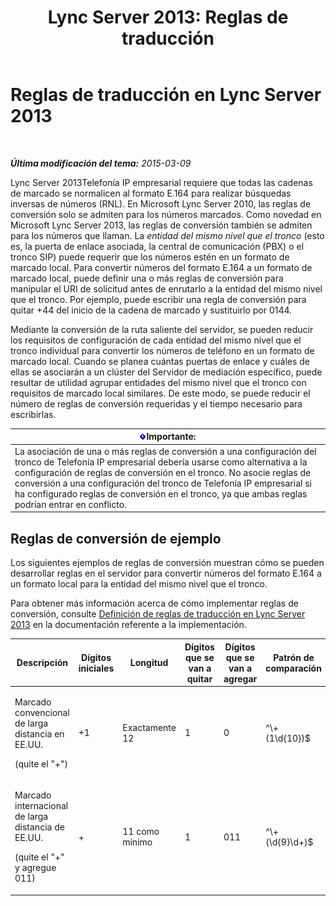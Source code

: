 ﻿---
title: 'Lync Server 2013: Reglas de traducción'
TOCTitle: Reglas de traducción
ms:assetid: 6e067bd4-4931-4385-81ac-2acae45a16d8
ms:mtpsurl: https://technet.microsoft.com/es-es/library/Gg398520(v=OCS.15)
ms:contentKeyID: 48275632
ms.date: 01/07/2017
mtps_version: v=OCS.15
ms.translationtype: HT
---

# Reglas de traducción en Lync Server 2013

 

_**Última modificación del tema:** 2015-03-09_

Lync Server 2013Telefonía IP empresarial requiere que todas las cadenas de marcado se normalicen al formato E.164 para realizar búsquedas inversas de números (RNL). En Microsoft Lync Server 2010, las reglas de conversión solo se admiten para los números marcados. Como novedad en Microsoft Lync Server 2013, las reglas de conversión también se admiten para los números que llaman. La *entidad del mismo nivel que el tronco* (esto es, la puerta de enlace asociada, la central de comunicación (PBX) o el tronco SIP) puede requerir que los números estén en un formato de marcado local. Para convertir números del formato E.164 a un formato de marcado local, puede definir una o más reglas de conversión para manipular el URI de solicitud antes de enrutarlo a la entidad del mismo nivel que el tronco. Por ejemplo, puede escribir una regla de conversión para quitar +44 del inicio de la cadena de marcado y sustituirlo por 0144.

Mediante la conversión de la ruta saliente del servidor, se pueden reducir los requisitos de configuración de cada entidad del mismo nivel que el tronco individual para convertir los números de teléfono en un formato de marcado local. Cuando se planea cuántas puertas de enlace y cuáles de ellas se asociarán a un clúster del Servidor de mediación específico, puede resultar de utilidad agrupar entidades del mismo nivel que el tronco con requisitos de marcado local similares. De este modo, se puede reducir el número de reglas de conversión requeridas y el tiempo necesario para escribirlas.

<table>
<thead>
<tr class="header">
<th><img src="images/Gg425917.important(OCS.15).gif" title="important" alt="important" />Importante:</th>
</tr>
</thead>
<tbody>
<tr class="odd">
<td>La asociación de una o más reglas de conversión a una configuración del tronco de Telefonía IP empresarial debería usarse como alternativa a la configuración de reglas de conversión en el tronco. No asocie reglas de conversión a una configuración del tronco de Telefonía IP empresarial si ha configurado reglas de conversión en el tronco, ya que ambas reglas podrían entrar en conflicto.</td>
</tr>
</tbody>
</table>


## Reglas de conversión de ejemplo

Los siguientes ejemplos de reglas de conversión muestran cómo se pueden desarrollar reglas en el servidor para convertir números del formato E.164 a un formato local para la entidad del mismo nivel que el tronco.

Para obtener más información acerca de cómo implementar reglas de conversión, consulte [Definición de reglas de traducción en Lync Server 2013](lync-server-2013-defining-translation-rules.md) en la documentación referente a la implementación.


<table>
<colgroup>
<col style="width: 12%" />
<col style="width: 12%" />
<col style="width: 12%" />
<col style="width: 12%" />
<col style="width: 12%" />
<col style="width: 12%" />
<col style="width: 12%" />
<col style="width: 12%" />
</colgroup>
<thead>
<tr class="header">
<th>Descripción</th>
<th>Dígitos iniciales</th>
<th>Longitud</th>
<th>Dígitos que se van a quitar</th>
<th>Dígitos que se van a agregar</th>
<th>Patrón de comparación</th>
<th>Traducción</th>
<th>Ejemplo</th>
</tr>
</thead>
<tbody>
<tr class="odd">
<td><p>Marcado convencional de larga distancia en EE.UU.</p>
<p>(quite el &quot;+&quot;)</p></td>
<td><p>+1</p></td>
<td><p>Exactamente 12</p></td>
<td><p>1</p></td>
<td><p>0</p></td>
<td><p>^\+(1\d{10})$</p></td>
<td><p>$1</p></td>
<td><p>+14255551010 se convierte en 14255551010</p></td>
</tr>
<tr class="even">
<td><p>Marcado internacional de larga distancia de EE.UU.</p>
<p>(quite el &quot;+&quot; y agregue 011)</p></td>
<td><p>+</p></td>
<td><p>11 como mínimo</p></td>
<td><p>1</p></td>
<td><p>011</p></td>
<td><p>^\+(\d{9}\d+)$</p></td>
<td><p>011$1</p></td>
<td><p>+441235551010 se convierte en 011441235551010</p></td>
</tr>
</tbody>
</table>

